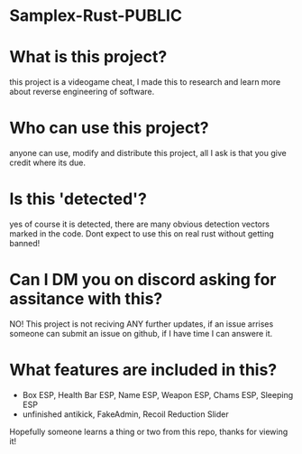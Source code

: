 # Samplex-Rust-PUBLIC

# What is this project?
this project is a videogame cheat, I made this to research and learn more about reverse engineering of software.

# Who can use this project?
anyone can use, modify and distribute this project, all I ask is that you give credit where its due.

# Is this 'detected'?
yes of course it is detected, there are many obvious detection vectors marked in the code. Dont expect to use this on real rust without getting banned!

# Can I DM you on discord asking for assitance with this?
NO! This project is not reciving ANY further updates, if an issue arrises someone can submit an issue on github, if I have time I can answere it.

# What features are included in this?
* Box ESP, Health Bar ESP, Name ESP, Weapon ESP, Chams ESP, Sleeping ESP
* unfinished antikick, FakeAdmin, Recoil Reduction Slider

Hopefully someone learns a thing or two from this repo, thanks for viewing it!
